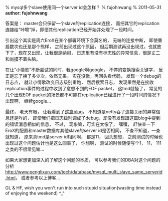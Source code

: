 % mysql多个slave使用同一个server id会怎样？
% fujohnwang
% 2011-05-31
__author: fujohnwang__

答案是： master会只保留一个slave的replication连接， 而把其它的replication连接给“咔嚓”掉，即便其他replication已经开始并处理了一段时间。


引出这个其实是周六EroX在某个部署环境下会莫名的， 无端的连接中断， 即使重启数次也还是那个熊样， 之前出现过这个原因， 但后期测试再没出现过，也就放下了，现在又出现，让我很是纳闷， 日志里有没有标志性的异常信息，很是丈二和尚摸不着头脑。

在让“小情歌”不断尝试的同时，我google啊google， 不停的变换搜索关键字， 反正是忘了换了多少次，依然无果。 实在没辙，再回头看代码， 发现一个debug的日志点， 就让小情歌改变日志级别重跑， 然后搜索日志， 发现果然是在接收replication事件的过程中收到了意想不到的EOF packet， 这tmd就怪了， 常见的几个出现EOF packet的场景都不可能在replication已经进行了一段时间的情况下出现啊， 继续google...

最终， 老天有眼， 让我看到了[这篇blog](http://hatemysql.com/2010/08/21/双slave的server_id相同的问题/)， 不知道是netty吞了连接关闭的异常信息还是咋的， 即使我们把日志级别调成了debug，却没有发现跟这篇blog中提到的错误消息相似的信息， 不过， 现象嘛，可实在太像了， 嘿嘿， 赶快查一下EroX的配置和master数据库其他slave的server id是否相同， 不查不知道，一查就知道， 原来真tmd是server id相同啊， 都是11， 回头想想， 之前测试的时候也出现过这个问题估计也是这么回事了， 你想啊， 测试的时候随便写个1， 11， 111之类的不很常见嘛...

如果大家想更加深入的了解这个问题的本质， 可以参考我们的DBA对这个问题的分析<http://www.penglixun.com/tech/database/mysql_multi_slave_same_serverid.html>， 或者参考以上博客...

GL & HF, wish you won't run into such stupid situation(wasting time instead of enjoying the weekend) ^_^
